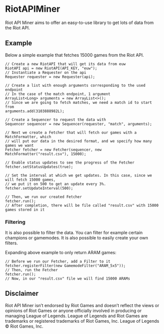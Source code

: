 # RiotAPIMiner

Riot API Miner aims to offer an easy-to-use library to get lots of data from the Riot API. 

## Example

Below a simple example that fetches 15000 games from the Riot API.

    // Create a new RiotAPI that will get its data from euw
	RiotAPI api = new RiotAPI(API_KEY, "euw");
	// Instantiate a Requester on the api
	Requester requester = new Requester(api);

	// Create a list with enough arguments corresponding to the used endpoint
	// In the case of the match endpoint, 1 argument
	ArrayList<Long> arguments = new ArrayList<>();
	// Since we are going to fetch matches, we need a match id to start from
	arguments.add(3103888982L);

	// Create a Sequencer to request the data with
	Sequencer sequencer = new Sequencer(requester, "match", arguments);

	// Next we create a Fetcher that will fetch our games with a MatchFormatter, which
	// will put our data in the desired format, and we specify how many games we want
	Fetcher fetcher = new Fetcher(sequencer, new MatchFormatter("result.csv"), 15000);

	// Enable status updates to see the progress of the Fetcher
	fetcher.setStatusUpdates(true);

	// Set the interval at which we get updates. In this case, since we will fetch 15000 games,
	// we put it on 500 to get an update every 3%.
	fetcher.setUpdateInterval(500);

	// Then, we run our created Fetcher
	fetcher.run();
	// After completion, there will be file called "result.csv" with 15000 games stored in it
	
### Filtering

It is also possible to filter the data. You can filter for example certain champions or gamemodes. It is also possible to easily create your own filters.

Expanding above example to only return ARAM games:

	// Before we run our Fetcher, add a Filter to it
	fetcher.registerFilter(new GamemodeFilter("ARAM_5x5"));
	// Then, run the Fetcher
	fetcher.run();
	// Now, in our "result.csv" file we will find 15000 ARAMs


## Disclaimer
Riot API Miner isn’t endorsed by Riot Games and doesn’t reflect the views or opinions of Riot Games or anyone officially involved in producing or managing League of Legends. League of Legends and Riot Games are trademarks or registered trademarks of Riot Games, Inc. League of Legends © Riot Games, Inc.